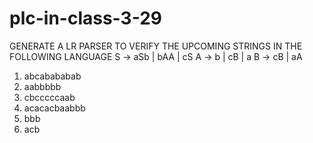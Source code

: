 # plc-in-class-3-29

GENERATE A LR PARSER TO VERIFY THE UPCOMING STRINGS IN THE FOLLOWING LANGUAGE
S -> aSb | bAA | cS
A -> b | cB | a
B -> cB | aA
1. abcabababab
2. aabbbbb
3. cbcccccaab
4. acacacbaabbb
5. bbb
6. acb
